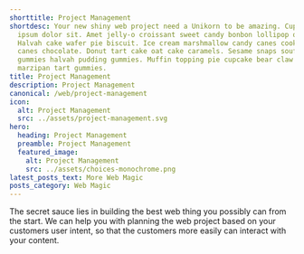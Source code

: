 ```yaml
---
shorttitle: Project Management
shortdesc: Your new shiny web project need a Unikorn to be amazing. Cupcake
  ipsum dolor sit. Amet jelly-o croissant sweet candy bonbon lollipop oat cake.
  Halvah cake wafer pie biscuit. Ice cream marshmallow candy canes cookie candy
  canes chocolate. Donut tart cake oat cake caramels. Sesame snaps soufflé
  gummies halvah pudding gummies. Muffin topping pie cupcake bear claw powder
  marzipan tart gummies.
title: Project Management
description: Project Management
canonical: /web/project-management
icon:
  alt: Project Management
  src: ../assets/project-management.svg
hero:
  heading: Project Management
  preamble: Project Management
  featured_image:
    alt: Project Management
    src: ../assets/choices-monochrome.png
latest_posts_text: More Web Magic
posts_category: Web Magic
---
```

The secret sauce lies in building the best web thing you possibly can from the start. We can help you with planning the web project based on your customers user intent, so that the customers more easily can interact with your content.